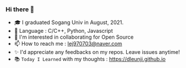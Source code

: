 ### Hi there 👋
- 🎓 I graduated Sogang Univ in August, 2021.
- 🐣 Language : C/C++, Python, Javascript
- 🤔 I'm interested in collaborating for Open Source
- 📫 How to reach me : lej970703@naver.com
- ✨ I'd appreciate any feedbacks on my repos. Leave issues anytime!
- 📚 `Today I Learned` with my thoughts : https://dleunji.github.io

<!--
**dleunji/dleunji** is a ✨ _special_ ✨ repository because its `README.md` (this file) appears on your GitHub profile.

Here are some ideas to get you started:

- 🔭 I’m currently working on Common Computer
- 🌱 I’m currently learning `React`
- 👯 I’m looking to collaborate on ...
- 🤔 I’m looking for help with ...
- 💬 Ask me about ...
- 📫 How to reach me: ...
- 😄 Pronouns: ...
- ⚡ Fun fact: ...
-->
